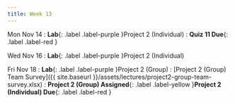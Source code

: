 ```yaml
---
title: Week 13
---
```


Mon Nov 14
: **Lab**{: .label .label-purple }Project 2 (Individual)
: **Quiz 11 Due**{: .label .label-red }

Wed Nov 16
: **Lab**{: .label .label-purple }Project 2 (Individual)


Fri Nov 18
: **Lab**{: .label .label-purple }Project 2 (Group)
    : [Project 2 (Group) Team Survey]({{ site.baseurl }}/assets/lectures/project2-group-team-survey.xlsx)
: **Project 2 (Group) Assigned**{: .label .label-yellow }**Project 2 (Individual) Due**{: .label .label-red }